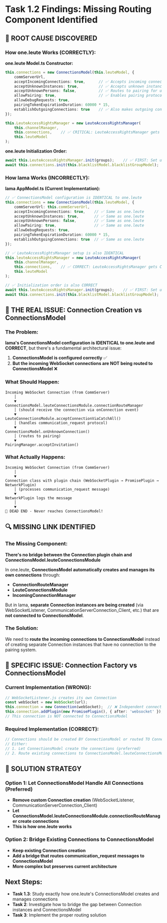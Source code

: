 # Task 1.2 Findings: Missing Routing Component Identified

## **🎯 ROOT CAUSE DISCOVERED**

### **How one.leute Works (CORRECTLY):**

**one.leute Model.ts Constructor:**
```typescript
this.connections = new ConnectionsModel(this.leuteModel, {
    commServerUrl,
    acceptIncomingConnections: true,      // ✅ Accepts incoming connections
    acceptUnknownInstances: true,         // ✅ Accepts unknown instances  
    acceptUnknownPersons: false,          // ✅ Routes to pairing for unknown persons
    allowPairing: true,                   // ✅ Enables pairing protocol
    allowDebugRequests: true,
    pairingTokenExpirationDuration: 60000 * 15,
    establishOutgoingConnections: true    // ✅ Also makes outgoing connections
});

this.LeuteAccessRightsManager = new LeuteAccessRightsManager(
    this.channelManager,
    this.connections,    // ✅ CRITICAL: LeuteAccessRightsManager gets ConnectionsModel
    this.leuteModel
);
```

**one.leute Initialization Order:**
```typescript
await this.LeuteAccessRightsManager.init(groups);    // ✅ FIRST: Set up pairing handlers
await this.connections.init(this.blacklistModel.blacklistGroupModel);  // ✅ SECOND: Start ConnectionsModel
```

### **How lama Works (INCORRECTLY):**

**lama AppModel.ts (Current Implementation):**
```typescript
// ✅ ConnectionsModel configuration is IDENTICAL to one.leute
this.connections = new ConnectionsModel(this.leuteModel, {
    commServerUrl: this.commServerUrl,
    acceptIncomingConnections: true,    // ✅ Same as one.leute
    acceptUnknownInstances: true,       // ✅ Same as one.leute
    acceptUnknownPersons: false,        // ✅ Same as one.leute
    allowPairing: true,                 // ✅ Same as one.leute
    allowDebugRequests: true,
    pairingTokenExpirationDuration: 60000 * 15,
    establishOutgoingConnections: true  // ✅ Same as one.leute
});

// ✅ LeuteAccessRightsManager setup is also IDENTICAL
this.leuteAccessRightsManager = new LeuteAccessRightsManager(
    this.channelManager,
    this.connections,    // ✅ CORRECT: LeuteAccessRightsManager gets ConnectionsModel
    this.leuteModel
);

// ✅ Initialization order is also CORRECT
await this.leuteAccessRightsManager.init(groups);    // ✅ FIRST: Set up pairing handlers
await this.connections.init(this.blacklistModel.blacklistGroupModel);  // ✅ SECOND: Start ConnectionsModel
```

## **🚨 THE REAL ISSUE: Connection Creation vs ConnectionsModel**

### **The Problem:**
**lama's ConnectionsModel configuration is IDENTICAL to one.leute and CORRECT**, but there's a fundamental architectural issue:

1. **ConnectionsModel is configured correctly** ✅
2. **But the incoming WebSocket connections are NOT being routed to ConnectionsModel** ❌

### **What Should Happen:**
```
Incoming WebSocket Connection (from CommServer)
    │
    ▼
ConnectionsModel.leuteConnectionsModule.connectionRouteManager
    │ (should receive the connection via onConnection event)
    ▼
LeuteConnectionsModule.acceptConnectionViaCatchAll()
    │ (handles communication_request protocol)
    ▼
ConnectionsModel.onUnknownConnection()
    │ (routes to pairing)
    ▼
PairingManager.acceptInvitation()
```

### **What Actually Happens:**
```
Incoming WebSocket Connection (from CommServer)
    │
    ▼
Connection class with plugin chain (WebSocketPlugin → PromisePlugin → NetworkPlugin)
    │ (processes communication_request message)
    ▼
NetworkPlugin logs the message
    │
    ▼
🚨 DEAD END - Never reaches ConnectionsModel!
```

## **🔍 MISSING LINK IDENTIFIED**

### **The Missing Component:**
**There's no bridge between the Connection plugin chain and ConnectionsModel.leuteConnectionsModule**

In one.leute, **ConnectionsModel automatically creates and manages its own connections** through:
- **ConnectionRouteManager** 
- **LeuteConnectionsModule**
- **IncomingConnectionManager**

But in lama, **separate Connection instances are being created** (via WebSocketListener, CommunicationServerConnection_Client, etc.) that are **not connected to ConnectionsModel**.

### **The Solution:**
We need to **route the incoming connections to ConnectionsModel** instead of creating separate Connection instances that have no connection to the pairing system.

## **🎯 SPECIFIC ISSUE: Connection Factory vs ConnectionsModel**

### **Current Implementation (WRONG):**
```typescript
// WebSocketListener.js creates its own Connection
const webSocket = new WebSocket(url);
this.connection = new Connection(webSocket);  // ❌ Independent connection
this.connection.addPlugin(new PromisePlugin(), { after: 'websocket' });
// This connection is NOT connected to ConnectionsModel
```

### **Required Implementation (CORRECT):**
```typescript
// Connections should be created BY ConnectionsModel or routed TO ConnectionsModel
// Either:
// 1. Let ConnectionsModel create the connections (preferred)
// 2. Route existing connections to ConnectionsModel.leuteConnectionsModule
```

## **🚀 SOLUTION STRATEGY**

### **Option 1: Let ConnectionsModel Handle All Connections (Preferred)**
- **Remove custom Connection creation** (WebSocketListener, CommunicationServerConnection_Client)
- **Let ConnectionsModel.leuteConnectionsModule.connectionRouteManager create connections**
- **This is how one.leute works**

### **Option 2: Bridge Existing Connections to ConnectionsModel**
- **Keep existing Connection creation**
- **Add a bridge that routes communication_request messages to ConnectionsModel**
- **More complex but preserves current architecture**

## **Next Steps:**
- **Task 1.3**: Study exactly how one.leute's ConnectionsModel creates and manages connections
- **Task 2**: Investigate how to bridge the gap between Connection instances and ConnectionsModel
- **Task 3**: Implement the proper routing solution 